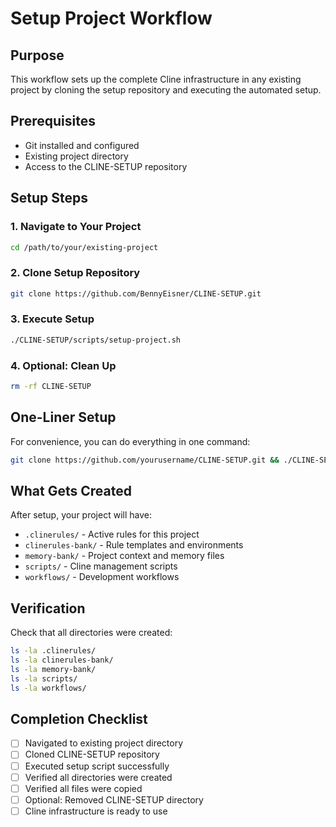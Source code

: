 # Setup Project Workflow

## Purpose
This workflow sets up the complete Cline infrastructure in any existing project by cloning the setup repository and executing the automated setup.

## Prerequisites
- Git installed and configured
- Existing project directory
- Access to the CLINE-SETUP repository

## Setup Steps

### 1. Navigate to Your Project
```bash
cd /path/to/your/existing-project
```

### 2. Clone Setup Repository
```bash
git clone https://github.com/BennyEisner/CLINE-SETUP.git
```

### 3. Execute Setup
```bash
./CLINE-SETUP/scripts/setup-project.sh
```

### 4. Optional: Clean Up
```bash
rm -rf CLINE-SETUP
```

## One-Liner Setup
For convenience, you can do everything in one command:
```bash
git clone https://github.com/yourusername/CLINE-SETUP.git && ./CLINE-SETUP/scripts/setup-project.sh && rm -rf CLINE-SETUP
```

## What Gets Created
After setup, your project will have:
- `.clinerules/` - Active rules for this project
- `clinerules-bank/` - Rule templates and environments
- `memory-bank/` - Project context and memory files
- `scripts/` - Cline management scripts
- `workflows/` - Development workflows

## Verification
Check that all directories were created:
```bash
ls -la .clinerules/
ls -la clinerules-bank/
ls -la memory-bank/
ls -la scripts/
ls -la workflows/
```

## Completion Checklist
- [ ] Navigated to existing project directory
- [ ] Cloned CLINE-SETUP repository
- [ ] Executed setup script successfully
- [ ] Verified all directories were created
- [ ] Verified all files were copied
- [ ] Optional: Removed CLINE-SETUP directory
- [ ] Cline infrastructure is ready to use